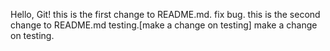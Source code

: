 Hello, Git!
this is the first change to README.md.
fix bug.
this is the second change to README.md
testing.[make a change on testing]
make a change on testing.